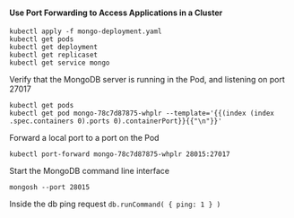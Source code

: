 #### Use Port Forwarding to Access Applications in a Cluster

```shell
kubectl apply -f mongo-deployment.yaml
kubectl get pods
kubectl get deployment
kubectl get replicaset
kubectl get service mongo
```

Verify that the MongoDB server is running in the Pod, and listening on port 27017
```shell
kubectl get pods
kubectl get pod mongo-78c7d87875-whplr --template='{{(index (index .spec.containers 0).ports 0).containerPort}}{{"\n"}}'
```

Forward a local port to a port on the Pod
```shell
kubectl port-forward mongo-78c7d87875-whplr 28015:27017
```

Start the MongoDB command line interface
```shell
mongosh --port 28015
```

Inside the db ping request `db.runCommand( { ping: 1 } )`
